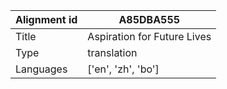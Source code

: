 |Alignment id | A85DBA555
| --- | --- 
|Title | Aspiration for Future Lives 
|Type | translation
|Languages | ['en', 'zh', 'bo']